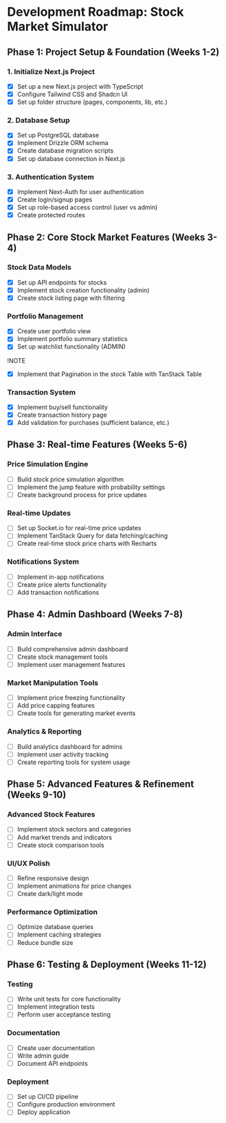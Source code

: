 # Development Roadmap: Stock Market Simulator

## Phase 1: Project Setup & Foundation (Weeks 1-2)

### 1. Initialize Next.js Project

- [x] Set up a new Next.js project with TypeScript
- [x] Configure Tailwind CSS and Shadcn UI
- [x] Set up folder structure (pages, components, lib, etc.)

### 2. Database Setup

- [x] Set up PostgreSQL database
- [x] Implement Drizzle ORM schema
- [x] Create database migration scripts
- [x] Set up database connection in Next.js

### 3. Authentication System

- [x] Implement Next-Auth for user authentication
- [x] Create login/signup pages
- [x] Set up role-based access control (user vs admin)
- [x] Create protected routes

## Phase 2: Core Stock Market Features (Weeks 3-4)

### Stock Data Models

- [x] Set up API endpoints for stocks
- [x] Implement stock creation functionality (admin)
- [x] Create stock listing page with filtering

### Portfolio Management

- [x] Create user portfolio view
- [x] Implement portfolio summary statistics
- [x] Set up watchlist functionality (ADMIN)

!NOTE

- [x] Implement that Pagination in the stock Table with TanStack Table

### Transaction System

- [x] Implement buy/sell functionality
- [x] Create transaction history page
- [x] Add validation for purchases (sufficient balance, etc.)

## Phase 3: Real-time Features (Weeks 5-6)

### Price Simulation Engine

- [ ] Build stock price simulation algorithm
- [ ] Implement the jump feature with probability settings
- [ ] Create background process for price updates

### Real-time Updates

- [ ] Set up Socket.io for real-time price updates
- [ ] Implement TanStack Query for data fetching/caching
- [ ] Create real-time stock price charts with Recharts

### Notifications System

- [ ] Implement in-app notifications
- [ ] Create price alerts functionality
- [ ] Add transaction notifications

## Phase 4: Admin Dashboard (Weeks 7-8)

### Admin Interface

- [ ] Build comprehensive admin dashboard
- [ ] Create stock management tools
- [ ] Implement user management features

### Market Manipulation Tools

- [ ] Implement price freezing functionality
- [ ] Add price capping features
- [ ] Create tools for generating market events

### Analytics & Reporting

- [ ] Build analytics dashboard for admins
- [ ] Implement user activity tracking
- [ ] Create reporting tools for system usage

## Phase 5: Advanced Features & Refinement (Weeks 9-10)

### Advanced Stock Features

- [ ] Implement stock sectors and categories
- [ ] Add market trends and indicators
- [ ] Create stock comparison tools

### UI/UX Polish

- [ ] Refine responsive design
- [ ] Implement animations for price changes
- [ ] Create dark/light mode

### Performance Optimization

- [ ] Optimize database queries
- [ ] Implement caching strategies
- [ ] Reduce bundle size

## Phase 6: Testing & Deployment (Weeks 11-12)

### Testing

- [ ] Write unit tests for core functionality
- [ ] Implement integration tests
- [ ] Perform user acceptance testing

### Documentation

- [ ] Create user documentation
- [ ] Write admin guide
- [ ] Document API endpoints

### Deployment

- [ ] Set up CI/CD pipeline
- [ ] Configure production environment
- [ ] Deploy application

